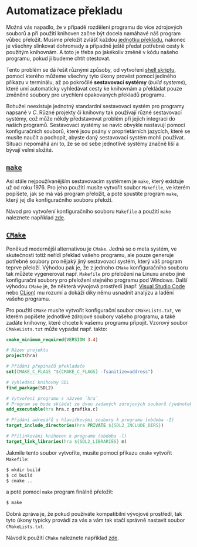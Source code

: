 # Automatizace překladu
Možná vás napadlo, že v případě rozdělení programu do více zdrojových souborů a při použití knihoven
začne být docela namáhavé náš program vůbec přeložit. Musíme přeložit zvlášť každou
[jednotku překladu](linker.md), nakonec je všechny slinkovat dohromady a případně ještě předat
potřebné cesty k použitým knihovnám. A toto je třeba po jakékoliv změně v kódu našeho programu,
pokud ji budeme chtít otestovat.

Tento problém se dá řešit různými způsoby, od vytvoření [shell skriptu](https://en.wikipedia.org/wiki/Shell_script),
pomocí kterého můžeme všechny tyto úkony provést pomocí jediného příkazu v terminálu, až po pokročilé
**sestavovací systémy** (*build systems*), které umí automaticky vyhledávat cesty ke knihovnám a
překládat pouze změněné soubory pro urychlení opakovaných překladů programu.

Bohužel neexistuje jednotný standardní sestavovací systém pro programy napsané v *C*. Různé projekty
či knihovny tak používají různé sestavovací systémy, což může někdy představovat problém při jejich
integraci do našich programů. Sestavovací systémy se navíc obvykle nastavují pomocí konfiguračních
souborů, které jsou psány v proprietárních jazycích, které se musíte naučit a pochopit, abyste daný
sestavovací systém mohli používat. Situaci nepomáhá ani to, že se od sebe jednotlivé systémy značně
liší a bývají velmi složité. 

## [`make`](https://en.wikipedia.org/wiki/Make_(software))
Asi stále nejpoužívanějším sestavovacím systémem je `make`, který existuje už od roku 1976. Pro jeho
použití musíte vytvořit soubor `Makefile`, ve kterém popíšete, jak se má váš program přeložit, a poté
spustíte program `make`, který jej dle konfiguračního souboru přeloží.
  
Návod pro vytvoření konfiguračního souboru `Makefile` a použití `make` naleznete například
[zde](https://www.itnetwork.cz/cecko/linux/tutorial-c-linux-makefile).

## [`CMake`](https://cmake.org/)
Poněkud modernější alternativou je `CMake`. Jedná se o meta systém, ve skutečnosti totiž neřídí překlad
vašeho programu, ale pouze generuje potřebné soubory pro nějaký jiný sestavovací systém, který váš
program teprve přeloží. Výhodou pak je, že z jednoho `CMake` konfiguračního souboru tak můžete vygenerovat
např. `Makefile` pro přeložení na Linuxu anebo jiné konfigurační soubory pro přeložení stejného programu
pod Windows. Další výhodou `CMake` je, že některá vývojová prostředí (např.
[Visual Studio Code](https://code.visualstudio.com/) nebo [CLion](https://www.jetbrains.com/clion/))
mu rozumí a dokáží díky němu usnadnit analýzu a ladění vašeho programu. 

Pro použití `CMake` musíte vytvořit konfigurační soubor `CMakeLists.txt`, ve kterém popíšete jednotlivé
zdrojové soubory vašeho programu, a také zadáte knihovny, které chcete k vašemu programu připojit.
Vzorový soubor `CMakeLists.txt` může vypadat např. takto:
```cmake
cmake_minimum_required(VERSION 3.4)

# Název projektu
project(hra)

# Přidání přepínačů překladače
set(CMAKE_C_FLAGS "${CMAKE_C_FLAGS} -fsanitize=address")

# Vyhledání knihovny SDL
find_package(SDL2)

# Vytvoření programu s názvem `hra`
# Program se bude skládat ze dvou zadaných zdrojových souborů (jednotek překladu)
add_executable(hra hra.c grafika.c)

# Přidání adresářů s hlavičkovými soubory k programu (obdoba -I)
target_include_directories(hra PRIVATE ${SDL2_INCLUDE_DIRS})

# Přilinkování knihoven k programu (obdoba -l)
target_link_libraries(hra ${SDL2_LIBRARIES} m)
```
Jakmile tento soubor vytvoříte, musíte pomocí příkazu `cmake` vytvořit `Makefile`:
```bash
$ mkdir build
$ cd build
$ cmake ..
```
a poté pomocí `make` program finálně přeložit:
```bash
$ make
```
Dobrá zpráva je, že pokud používáte kompatibilní vývojové prostředí, tak tyto úkony typicky provádí
za vás a vám tak stačí správně nastavit soubor `CMakeLists.txt`.

Návod k použití `CMake` naleznete například [zde](https://cmake.org/cmake/help/latest/guide/tutorial/index.html).

